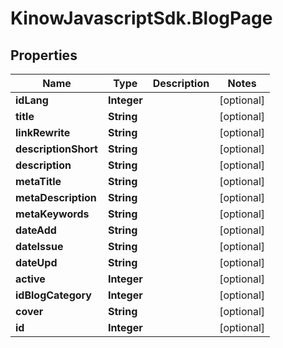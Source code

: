 # KinowJavascriptSdk.BlogPage

## Properties
Name | Type | Description | Notes
------------ | ------------- | ------------- | -------------
**idLang** | **Integer** |  | [optional] 
**title** | **String** |  | [optional] 
**linkRewrite** | **String** |  | [optional] 
**descriptionShort** | **String** |  | [optional] 
**description** | **String** |  | [optional] 
**metaTitle** | **String** |  | [optional] 
**metaDescription** | **String** |  | [optional] 
**metaKeywords** | **String** |  | [optional] 
**dateAdd** | **String** |  | [optional] 
**dateIssue** | **String** |  | [optional] 
**dateUpd** | **String** |  | [optional] 
**active** | **Integer** |  | [optional] 
**idBlogCategory** | **Integer** |  | [optional] 
**cover** | **String** |  | [optional] 
**id** | **Integer** |  | [optional] 


